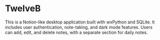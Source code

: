# TwelveB
This is a Notion-like desktop application built with wxPython and SQLite. It includes user authentication, note-taking, and dark mode features. Users can add, edit, and delete notes, with a separate section for daily notes. 
